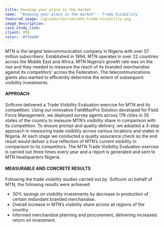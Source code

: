 ```yaml
---
title: Knowing your place in the market
name: '"Knowing your place in the market" - Trade Visibility'
featured_image: /uploads/stories/mtn-trade-visibility.png
image_description:
case_study_link: 
client: MTN
color: '#ffbe00'
---
```


MTN is the largest telecommunication company in Nigeria with over 57 million subscribers. Established in 1994, MTN operates in over 22 countries across the Middle East and Africa. MTN Nigeria’s growth rate was on the rise and they needed to measure the reach of its branded merchandise against its competitors’ across the Federation. The telecommunications giants also wanted to efficiently determine the extent of subsequent visibility investments.

#### APPROACH
Softcom delivered a Trade Visibility Evaluation exercise for MTN and its competition. Using our innovative FieldMaxPro Solution developed for Field Force Management, we deployed survey agents across 178 cities in 35 states of the country to measure MTN’s visibility share in comparison with its competition. To ensure prompt and quality delivery, we adopted a 3-step approach in measuring trade visibility across various locations and states in Nigeria. At each stage we conducted a quality assurance check so the end result would deliver a true reflection of MTN’s current visibility in comparison to its competitors. The MTN Trade Visibility Evaluation exercise is carried out three times every year and a report is generated and sent to MTN headquarters Nigeria.

#### MEASURABLE AND CONCRETE RESULTS
Following the trade visibility studies carried out by  Softcom on behalf of MTN, the following results were achieved:
- 30% savings on visibility investments by decrease in production of certain redundant branded merchandise.
- Overall increase in MTN’s visibility share across all regions of the country.
- Informed merchandise planning and procurement, delivering increased return on investment.


